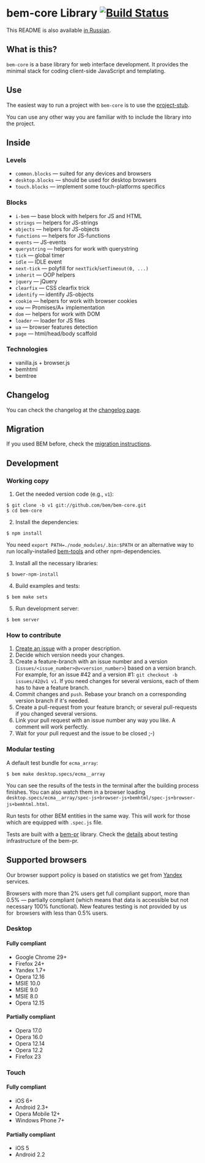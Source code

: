 # bem-core Library [![Build Status](https://travis-ci.org/bem/bem-core.png)](https://travis-ci.org/bem/bem-core)

This README is also available [in Russian](http://ru.bem.info/libs/bem-core/).

## What is this?

`bem-core` is a base library for web interface development.
It provides the minimal stack for coding client-side JavaScript and templating.

## Use

The easiest way to run a project with `bem-core` is to use
the [project-stub](https://github.com/bem/project-stub).

You can use any other way you are familiar with to include the library into
the project.

## Inside

### Levels
  - `common.blocks` — suited for any devices and browsers
  - `desktop.blocks` — should be used for desktop browsers
  - `touch.blocks` — implement some touch-platforms specifics

### Blocks
  - `i-bem` — base block with helpers for JS and HTML
  - `strings` — helpers for JS-strings
  - `objects` — helpers for JS-objects
  - `functions` — helpers for JS-functions
  - `events` — JS-events
  - `querystring` — helpers for work with querystring
  - `tick` — global timer
  - `idle` — IDLE event
  - `next-tick` — polyfill for `nextTick`/`setTimeout(0, ...)`
  - `inherit` — OOP helpers
  - `jquery` — jQuery
  - `clearfix` — CSS clearfix trick
  - `identify` — identify JS-objects
  - `cookie` — helpers for work with browser cookies
  - `vow` — Promises/A+ implementation
  - `dom` — helpers for work with DOM
  - `loader` — loader for JS files
  - `ua` — browser features detection
  - `page` — html/head/body scaffold

### Technologies
  - vanilla.js + browser.js
  - bemhtml
  - bemtree

## Changelog

You can check the changelog at the [changelog page](http://bem.info/libs/bem-core/changelog/).

## Migration

If you used BEM before, check the [migration instructions](http://bem.info/libs/bem-core/migration/).

## Development

### Working copy

1. Get the needed version code (e.g., `v1`):
```
$ git clone -b v1 git://github.com/bem/bem-core.git
$ cd bem-core
```

2. Install the dependencies:
```
$ npm install
```

You need `export PATH=./node_modules/.bin:$PATH`
or an alternative way to run locally-installed [bem-tools](https://github.com/bem/bem-tools) and other npm-dependencies.

3. Install all the necessary libraries:
```
$ bower-npm-install
```

4. Build examples and tests:
```
$ bem make sets
```

5. Run development server:
```
$ bem server
```

### How to contribute

1. [Create an issue](https://github.com/bem/bem-core/issues/new) with a proper description.
2. Decide which version needs your changes.
3. Create a feature-branch with an issue number and a version (`issues/<issue_number>@v<version_number>`) based on a version branch.
For example, for an issue #42 and a version #1: `git checkout -b issues/42@v1 v1`.
If you need changes for several versions, each of them has to have a feature branch.
4. Commit changes and `push`. Rebase your branch on a corresponding version branch if it's needed.
5. Create a pull-request from your feature branch; or several pull-requests if you changed several versions.
6. Link your pull request with an issue number any way you like. A comment will work perfectly.
7. Wait for your pull request and the issue to be closed ;-)

### Modular testing

A default test bundle for `ecma_array`:
```
$ bem make desktop.specs/ecma__array
```

You can see the results of the tests in the terminal after the building process finishes.
You can also watch them in a browser loading `desktop.specs/ecma__array/spec-js+browser-js+bemhtml/spec-js+browser-js+bemhtml.html`.

Run tests for other BEM entities in the same way. This will work for those which are equipped with `.spec.js` file.

Tests are built with a [bem-pr](https://github.com/narqo/bem-pr) library.
Check the [details](https://github.com/narqo/bem-pr/blob/master/docs/tests.ru.md)
about testing infrastructure of the bem-pr.

## Supported browsers

Our browser support policy is based on statistics we get from [Yandex](http://company.yandex.com) services.

Browsers with more than 2% users get full compliant support, more than 0.5% — partially compliant
(which means that data is accessible but not necessary 100% functional). New features testing
is not provided by us for  browsers with less than 0.5% users.

### Desktop
#### Fully compliant
  - Google Chrome 29+
  - Firefox 24+
  - Yandex 1.7+
  - Opera 12.16
  - MSIE 10.0
  - MSIE 9.0
  - MSIE 8.0
  - Opera 12.15

#### Partially compliant
  - Opera 17.0
  - Opera 16.0
  - Opera 12.14
  - Opera 12.2
  - Firefox 23

### Touch
#### Fully compliant
  - iOS 6+
  - Android 2.3+
  - Opera Mobile 12+
  - Windows Phone 7+

#### Partially compliant
  - iOS 5
  - Android 2.2

